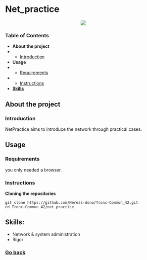 

# Net_practice

<p align="center">
   <img src="https://github.com/Neress-dono/pictures/blob/1f217533e6234e48db1d4e199d458c46b9fb77e8/commun-core_42/net_practice/Screen%20Shot%202022-03-02%20at%204.17.55%20PM.png">   
</p>

### Table of Contents
* **About the project**
* * [Introduction](#introduction)
* **Usage**
* * [Requirements](#requirements)
* * [Instructions](#instructions)
* [**Skills**](#skills)


## About the project

### Introduction

NetPractice aims to introduce the network through practical cases.

## Usage

### Requirements

you only needed a browser.

### Instructions

**Cloning the repositories**

```shell
git clone https://github.com/Neress-dono/Tronc-Commun_42.git 
cd Tronc-Commun_42/net_practice
```

## Skills:

- Network & system administration  
- Rigor

### [Go back](https://github.com/Neress-dono/common-core_42)